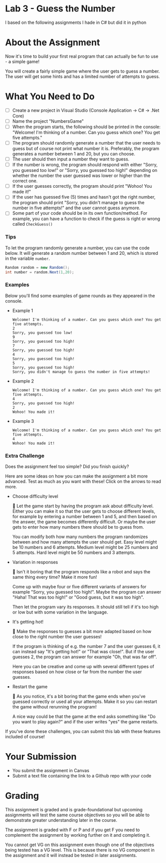 # Lab 3 - Guess the Number
I based on the following assignments I hade in C# but did it in python
# About the Assignment

Now it's time to build your first real program that can actually be fun to use - a simple game!

You will create a fairly simple game where the user gets to guess a number. The user will get some hints and has a limited number of attempts to guess.

# What You Need to Do

- [ ]  Create a new project in Visual Studio (Console Application → C# → .Net Core)
- [ ]  Name the project "NumbersGame"
- [ ]  When the program starts, the following should be printed in the console: "Welcome! I'm thinking of a number. Can you guess which one? You get five attempts."
- [ ]  The program should randomly generate a number that the user needs to guess but of course not print what number it is. Preferably, the program generates a number between 1 and 20, but you can choose.
- [ ]  The user should then input a number they want to guess.
- [ ]  If the number is wrong, the program should respond with either "Sorry, you guessed too low!" or "Sorry, you guessed too high!" depending on whether the number the user guessed was lower or higher than the correct one.
- [ ]  If the user guesses correctly, the program should print "Wohoo! You made it!"
- [ ]  If the user has guessed five (5) times and hasn't got the right number, the program should print "Sorry, you didn't manage to guess the number in five attempts!" and the user cannot guess anymore.
- [ ]  Some part of your code should be in its own function/method. For example, you can have a function to check if the guess is right or wrong called `CheckGuess()`

### Tips

To let the program randomly generate a number, you can use the code below. It will generate a random number between 1 and 20, which is stored in the variable `number`.

```csharp
Random random = new Random();
int number = random.Next(1,20);
```

### Examples

Below you'll find some examples of game rounds as they appeared in the console.

- Example 1
    
    ```
    Welcome! I'm thinking of a number. Can you guess which one? You get five attempts.
    2
    Sorry, you guessed too low!
    9
    Sorry, you guessed too high!
    7
    Sorry, you guessed too high!
    4
    Sorry, you guessed too high!
    5
    Sorry, you guessed too high!
    Sorry, you didn't manage to guess the number in five attempts!
    ```
    
- Example 2
    
    ```
    Welcome! I'm thinking of a number. Can you guess which one? You get five attempts.
    4
    Sorry, you guessed too high!
    2
    Wohoo! You made it!
    ```
    
- Example 3
    
    ```
    Welcome! I'm thinking of a number. Can you guess which one? You get five attempts.
    4
    Wohoo! You made it!
    ```
    

### Extra Challenge

Does the assignment feel too simple? Did you finish quickly?

Here are some ideas on how you can make the assignment a bit more advanced. Test as much as you want with these! Click on the arrows to read more.

- Choose difficulty level
    
    <aside>
    🤔 Let the game start by having the program ask about difficulty level. Either you can make it so that the user gets to choose different levels, for example by entering a number between 1 and 5, and then based on the answer, the game becomes differently difficult. Or maybe the user gets to enter how many numbers there should be to guess from.
    
    You can modify both how many numbers the program randomizes between and how many attempts the user should get. Easy level might be 10 numbers and 6 attempts. Medium level might be 25 numbers and 5 attempts. Hard level might be 50 numbers and 3 attempts.
    
    </aside>
    
- Variation in responses
    
    <aside>
    🤔 Isn't it boring that the program responds like a robot and says the same thing every time? Make it more fun!
    
    Come up with maybe four or five different variants of answers for example "Sorry, you guessed too high!". Maybe the program can answer "Haha! That was too high!" or "Good guess, but it was too high".
    
    Then let the program vary its responses. It should still tell if it's too high or low but with some variation in the language.
    
    </aside>
    
- It's getting hot!
    
    <aside>
    🤔 Make the responses to guesses a bit more adapted based on how close to the right number the user guesses!
    
    If the program is thinking of e.g. the number 7 and the user guesses 6, it can instead say "It's getting hot!" or "That was close!". But if the user guesses 2, the program can answer for example "Oh, that was far off".
    
    Here you can be creative and come up with several different types of responses based on how close or far from the number the user guesses.
    
    </aside>
    
- Restart the game
    
    <aside>
    🤔 As you notice, it's a bit boring that the game ends when you've guessed correctly or used all your attempts. Make it so you can restart the game without rerunning the program!
    
    A nice way could be that the game at the end asks something like "Do you want to play again?" and if the user writes "yes" the game restarts.
    
    </aside>
    

If you've done these challenges, you can submit this lab with these features included of course!

# Your Submission

- You submit the assignment in Canvas
- Submit a text file containing the link to a Github repo with your code

# Grading

This assignment is graded and is grade-foundational but upcoming assignments will test the same course objectives so you will be able to demonstrate greater understanding later in the course.

The assignment is graded with F or P and if you get F you need to complement the assignment by working further on it and completing it.

You cannot get VG on this assignment even though one of the objectives being tested has a VG level. This is because there is no VG component in the assignment and it will instead be tested in later assignments.
